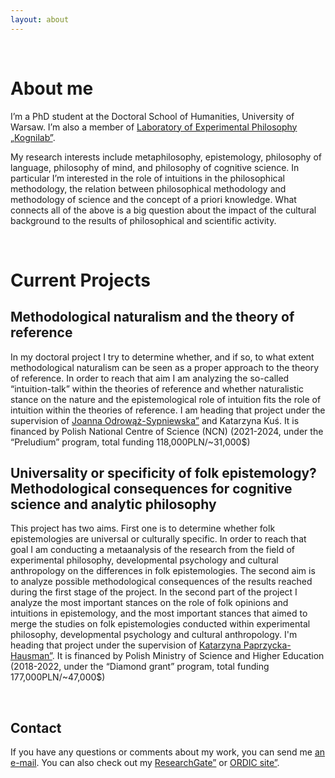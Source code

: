 ```yaml
---
layout: about 
---
```


<br/>

# About me


I’m a PhD student at the Doctoral School of Humanities, University of Warsaw. I’m also a member of <a target="_blank" href="http://kognilab.pl/wordpress/en/laboratory-of-experimental-philosophy-kognilab/">Laboratory of Experimental Philosophy „Kognilab”</a>.

My research interests include metaphilosophy, epistemology, philosophy of language, philosophy of mind, and philosophy of cognitive science. In particular I’m interested in the role of intuitions in the philosophical methodology, the relation between philosophical methodology and methodology of science and the concept of a priori knowledge. What connects all of the above is a big question about the impact of the cultural background to the results of philosophical and scientific activity.  

<br/>

# Current Projects


## Methodological naturalism and the theory of reference
In my doctoral project I try to determine whether, and if so, to what extent methodological naturalism can be seen as a proper approach to the theory of reference. In order to reach that aim I am analyzing the so-called “intuition-talk” within the theories of reference and whether naturalistic stance on the nature and the epistemological role of intuition fits the role of intuition within the theories of reference. I am heading that project under the supervision of <a target="_blank" href="https://odrowazsypniewska.wixsite.com/home">Joanna Odrowąż-Sypniewska”</a> and Katarzyna Kuś. It is financed by Polish National Centre of Science (NCN) (2021-2024, under the “Preludium” program, total funding 118,000PLN/~31,000$)

## Universality or specificity of folk epistemology? Methodological consequences for cognitive science and analytic philosophy
This project has two aims. First one is to determine whether folk epistemologies are universal or culturally specific. In order to reach that goal I am conducting a metaanalysis of the research from the field of experimental philosophy, developmental psychology and cultural anthropology on the differences in folk epistemologies. The second aim is to analyze possible methodological consequences of the results reached during the first stage of the project. In the second part of the project I analyze the most important stances on the role of folk opinions and intuitions in epistemology, and the most important stances that aimed to merge the studies on folk epistemologies conducted within experimental philosophy, developmental psychology and cultural anthropology. I'm heading that project under the supervision of <a target="_blank" href="https://kpaprzycka.filozofia.uw.edu.pl/">Katarzyna Paprzycka-Hausman”</a>. It is financed by Polish Ministry of Science and Higher Education (2018-2022, under the “Diamond grant” program, total funding 177,000PLN/~47,000$)

<br/>

## Contact
If you have any questions or comments about my work, you can send me <a href="mailto:k.sekowski@uw.edu.pl">an e-mail</a>. You can also check out my <a target="_blank" href="https://www.researchgate.net/profile/Krzyszof_Sekowski">ResearchGate”</a> or <a target="_blank" href="http://orcid.org/0000-0001-6547-9997">ORDIC site”</a>.
<br/> 

